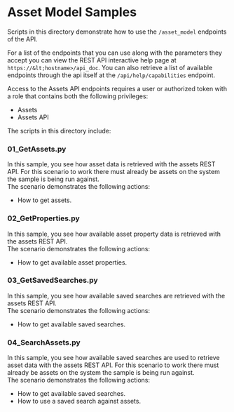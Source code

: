 # Asset Model Samples

Scripts in this directory demonstrate how to use the `/asset_model` endpoints of the API.

For a list of the endpoints that you can use along with the parameters they
accept you can view the REST API interactive help page at
`https://&lt;hostname>/api_doc`.  You can also retrieve a list of available
endpoints through the api itself at the `/api/help/capabilities` endpoint.


Access to the Assets API endpoints requires a user or authorized token with a
role that contains both the following privileges:
 - Assets
 - Assets API


The scripts in this directory include:

### 01_GetAssets.py
In this sample, you see how asset data is retrieved with the assets REST API.
For this scenario to work there must already be assets on the system the
sample is being run against.  
The scenario demonstrates the following actions:
- How to get assets.
	
### 02_GetProperties.py
In this sample, you see how available asset property data is retrieved with the assets REST API.  
The scenario demonstrates the following actions:
- How to get available asset properties.	

### 03_GetSavedSearches.py	
In this sample, you see how available saved searches are retrieved with the assets REST API.  
The scenario demonstrates the following actions:
- How to get available saved searches.		
	
### 04_SearchAssets.py
In this sample, you see how available saved searches are used to retrieve asset data with the assets REST API.
For this scenario to work there must already be assets on the system the sample is being run against.  
The scenario demonstrates the following actions:   
- How to get available saved searches.
- How to use a saved search against assets.
